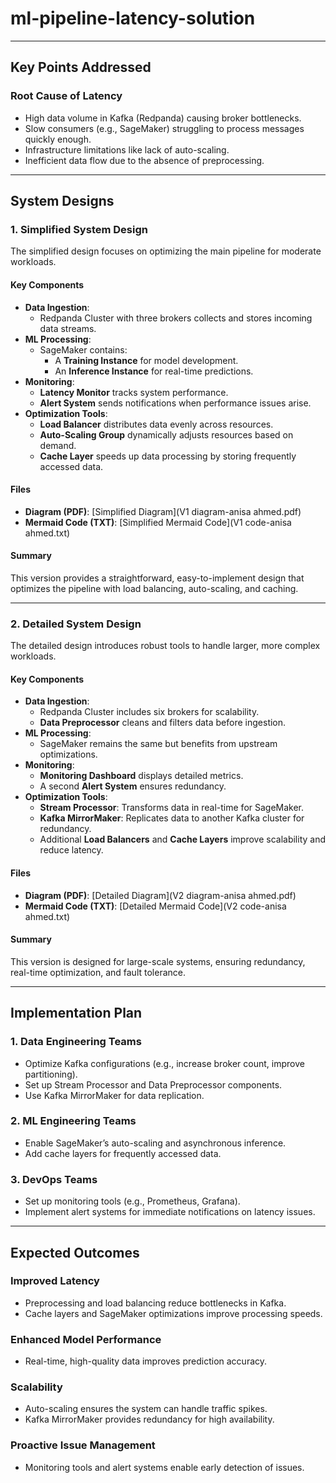 # ml-pipeline-latency-solution

---

## Key Points Addressed

### **Root Cause of Latency**
- High data volume in Kafka (Redpanda) causing broker bottlenecks.
- Slow consumers (e.g., SageMaker) struggling to process messages quickly enough.
- Infrastructure limitations like lack of auto-scaling.
- Inefficient data flow due to the absence of preprocessing.

---

## **System Designs**

### **1. Simplified System Design**
The simplified design focuses on optimizing the main pipeline for moderate workloads.

#### **Key Components**
- **Data Ingestion**:
  - Redpanda Cluster with three brokers collects and stores incoming data streams.
- **ML Processing**:
  - SageMaker contains:
    - A **Training Instance** for model development.
    - An **Inference Instance** for real-time predictions.
- **Monitoring**:
  - **Latency Monitor** tracks system performance.
  - **Alert System** sends notifications when performance issues arise.
- **Optimization Tools**:
  - **Load Balancer** distributes data evenly across resources.
  - **Auto-Scaling Group** dynamically adjusts resources based on demand.
  - **Cache Layer** speeds up data processing by storing frequently accessed data.

#### **Files**
- **Diagram (PDF)**: [Simplified Diagram](V1 diagram-anisa ahmed.pdf)
- **Mermaid Code (TXT)**: [Simplified Mermaid Code](V1 code-anisa ahmed.txt)

#### **Summary**
This version provides a straightforward, easy-to-implement design that optimizes the pipeline with load balancing, auto-scaling, and caching.

---

### **2. Detailed System Design**
The detailed design introduces robust tools to handle larger, more complex workloads.

#### **Key Components**
- **Data Ingestion**:
  - Redpanda Cluster includes six brokers for scalability.
  - **Data Preprocessor** cleans and filters data before ingestion.
- **ML Processing**:
  - SageMaker remains the same but benefits from upstream optimizations.
- **Monitoring**:
  - **Monitoring Dashboard** displays detailed metrics.
  - A second **Alert System** ensures redundancy.
- **Optimization Tools**:
  - **Stream Processor**: Transforms data in real-time for SageMaker.
  - **Kafka MirrorMaker**: Replicates data to another Kafka cluster for redundancy.
  - Additional **Load Balancers** and **Cache Layers** improve scalability and reduce latency.

#### **Files**
- **Diagram (PDF)**: [Detailed Diagram](V2 diagram-anisa ahmed.pdf)
- **Mermaid Code (TXT)**: [Detailed Mermaid Code](V2 code-anisa ahmed.txt)

#### **Summary**
This version is designed for large-scale systems, ensuring redundancy, real-time optimization, and fault tolerance.

---

## **Implementation Plan**

### **1. Data Engineering Teams**
- Optimize Kafka configurations (e.g., increase broker count, improve partitioning).
- Set up Stream Processor and Data Preprocessor components.
- Use Kafka MirrorMaker for data replication.

### **2. ML Engineering Teams**
- Enable SageMaker’s auto-scaling and asynchronous inference.
- Add cache layers for frequently accessed data.

### **3. DevOps Teams**
- Set up monitoring tools (e.g., Prometheus, Grafana).
- Implement alert systems for immediate notifications on latency issues.

---

## **Expected Outcomes**

### **Improved Latency**
- Preprocessing and load balancing reduce bottlenecks in Kafka.
- Cache layers and SageMaker optimizations improve processing speeds.

### **Enhanced Model Performance**
- Real-time, high-quality data improves prediction accuracy.

### **Scalability**
- Auto-scaling ensures the system can handle traffic spikes.
- Kafka MirrorMaker provides redundancy for high availability.

### **Proactive Issue Management**
- Monitoring tools and alert systems enable early detection of issues.

